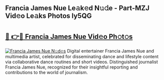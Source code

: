 ## Francia James Nue Le𝚊k𝚎d N𝚞𝚍e - Part-MZJ Vid𝚎o Le𝚊ks Photos ly5QG

# <h2><a href="http://fb74lfe.evod.top/?m=Francia+James+Nue">🔗 👉🔴 Francia James Nue Vid𝚎o Ph𝚘t𝚘s</a></h2>

[![Francia James Nue N𝚞d𝚎s](https://i.imgur.com/8V9OHl7.gif)](http://fb74lfe.evod.top/?m=Francia+James+Nue)
Digital entertainer Francia James Nue and multimedia artist, celebrated for disseminating dance and lifestyle content via collaborative dance routines and short videos. Distinguished journalist Francia James Nue, recognized for their insightful reporting and contributions to the world of journalism. 

